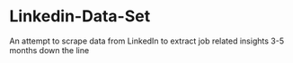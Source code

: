 # Linkedin-Data-Set
An attempt to scrape data from LinkedIn to extract job related insights 3-5 months down the line
